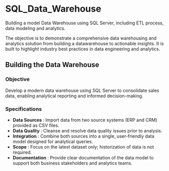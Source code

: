 # SQL_Data_Warehouse
Building a model Data Warehouse using SQL Server, including ETL process, data modeling and analytics.

The objective is to demonstrate a comprehensive data warehousing and analytics solution from building a datawarehouse to actionable insights. It is built to highlight industry best practices in data engineering and analytics.

## Building the Data Warehouse

### Objective
Develop a modern data warehouse using SQL Server to consolidate sales data, enabling analytical reporting and informed decision-making.

### Specifications

- **Data Sources** : Import data from two source systems (ERP and CRM) provided as CSV files.
- **Data Quality** : Cleanse and resolve data quality issues prior to analysis.
- **Integration** : Combine both sources into a single, user-friendly data model designed for analytical queries.
- **Scope** : Focus on the latest dataset only; historization of data is not required.
- **Documentation** : Provide clear documentation of the data model to support both business stakeholders and analytics teams.
